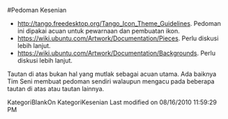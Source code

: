 #Pedoman Kesenian
   * ​http://tango.freedesktop.org/Tango_Icon_Theme_Guidelines. Pedoman ini
      dipakai acuan untuk pewarnaan dan pembuatan ikon.
   * ​https://wiki.ubuntu.com/Artwork/Documentation/Pieces. Perlu diskusi
      lebih lanjut.
   * ​https://wiki.ubuntu.com/Artwork/Documentation/Backgrounds. Perlu diskusi
      lebih lanjut.

Tautan di atas bukan hal yang mutlak sebagai acuan utama. Ada baiknya Tim Seni
membuat pedoman sendiri walaupun mengacu pada beberapa tautan di atas atau
tautan lainnya.

KategoriBlankOn KategoriKesenian
Last modified on 08/16/2010 11:59:29 PM



